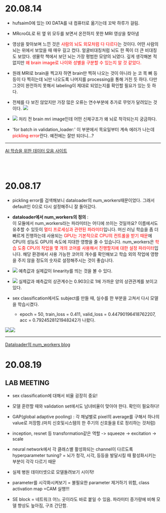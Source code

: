 # 20.08.14

- hufsaim0에 있는 IXI DATA를 내 컴퓨터로 옮기는데 꼬박 하루가 걸림.

- MRcroGL로 뒤 옆 위 모두를 보면서 온전하지 못한 MRI 영상을 찾아냄

- 영상을 찾아보며 느낀 것은 <span style="color:red">사람의 뇌도 외모처럼 다 다르다</span>는 것이다. 어떤 사람의 뇌는 위에서 보았을 때 매우 길고 컸다. 얼굴비대칭처럼 뇌도 한 쪽이 더 큰 비대칭도 보았다. 생물학 책에서 보던 뇌는 가장 평범한 모양의 뇌였다. 깊게 생각해본 적 없지만 <span style="color:red">왜 brain image로 나이와 성별을 구분할 수 있는지 알 것 같았다.

- 원래 MRI로 brain을 찍고자 하면 brain만 찍혀 나오는 것이 아니라 눈 코 목 뼈 등등이 다 찍히는데 뇌만 나오도록 나머지를 processing을 통해 거친 듯 하다. 다만 그것이 완전하지 못해서 labeling이 제대로 되었는지를 확인할 필요가 있는 듯 하다.

- 전체를 다 보진 않았지만 가장 많은 오류는 연수부분에 추가로 무엇가 달려있는 것이다. ![](2020-08-15-23-30-10.png) 

- ![](2020-08-15-23-27-30.png) 처리 전 brain mri image인데 어떤 신체구조가 왜 뇌로 착각되는지 궁금하다.

- 'for batch in validation_loader:' 이 부분에서 목요일부터 계속 에러가 나는데 <span style="color:red">pickling error</span>란다. 예전에는 잘만 되더니...?

---
 [AI 학습을 위한 데이터 모음 사이트](https://appen.com/)

</br></br>

# 20.08.17


- pickling error를 검색해보니 dataloader의 num_workers때문이었다. 그래서 default인 0으로 다시 설정해주니 잘 돌아갔다.

- **dataloader에서 num_workers의 정의** : </br>
이 모듈에서 num_workers라는 파라미터는 어디에 쓰이는 것일까요? 이름에서도 유추할 수 있듯이 <span style="color:red">멀티 프로세싱과 관련된 파라미터</span>입니다. 머신 러닝 학습을 좀 더 빠르게 진행하는데 사용되는 <span style="color:red">GPU는 기본적으로 CPU의 컨트롤을 받기 때문</span>에 CPU의 성능도 GPU의 속도에 지대한 영향을 줄 수 있습니다. num_workers은 <span style="color:red">학습 도중 CPU의 작업을 몇 개의 코어를 사용해서 진행할지에 대한 설정 파라미터</span>입니다. 해당 환경에서 사용 가능한 코어의 개수를 확인해보고 학습 외의 작업에 영향을 주지 않을 정도의 숫자로 설정해주시는 것이 좋습니다. 

- ![](2020-08-16-14-52-12.png)
예측값과 실제값이 linearity를 띄는 것을 볼 수 있다. 

- ![](2020-08-16-15-51-35.png)
실제값과 예측값의 상관계수는 0.903으로 1에 가까운 양의 상관관계를 보이고 있다.

- sex classification에서도 subject를 만들 때, 실수를 한 부분을 고쳐서 다시 모델을 학습시켰다. 

    - epoch = 50, train_loss = 0.411, valid_loss = 0.44790196418762207, 
    acc = 0.7924528121948242가 나왔다.

![](2020-08-16-23-04-13.png)![](2020-08-16-23-04-47.png)

---
[Dataloader의 num_workers blog](https://jybaek.tistory.com/799)

# 20.08.19

## LAB MEETING

- sex classification에 대해서 비율 굉장히 중요! 

- 모델 훈련할 때와 validation set에서도 남녀비율이 맞아야 한다. 확인이 필요하다!

- GAP(global adaptive pooling) : 각 채널별로 pixel의 average를 구해서 하나의 value로 저장함.(마치 신호및시스템의 한 주기의 신호들을 E로 정리하는 것처럼)

- inception, resnet 등 transformation같은 역할 -> squeeze -> excitation -> scale

- neural network에서 각 클래스별 활성화되는 channel이 다르도록 hyperparameter tuning? = 뇌가 청각, 시각, 등등을 발달시킬 때 활성화시키는 부분이 각각 다르기 때문

- 실제 병원 데이터셋으로 모델돌려보기 시이작!

- parameter를 시각화시켜보기 = 불필요한 parameter 제거하기 위함, class activation map =CAM 실행!!!

- SE block = 네트워크 어느 곳이라도 바로 붙일 수 있음. 파라미터 증가량에 비해 모델 향상도 높아짐, 구조 간단함.